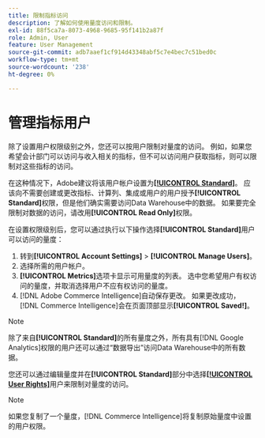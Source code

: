 ```yaml
---
title: 限制指标访问
description: 了解如何使用量度访问和限制。
exl-id: 88f5ca7a-8073-4968-9685-95f141b2a87f
role: Admin, User
feature: User Management
source-git-commit: adb7aaef1cf914d43348abf5c7e4bec7c51bed0c
workflow-type: tm+mt
source-wordcount: '238'
ht-degree: 0%

---
```


# 管理指标用户

除了设置用户权限级别之外，您还可以按用户限制对量度的访问。 例如，如果您希望会计部门可以访问与收入相关的指标，但不可以访问用户获取指标，则可以限制对这些指标的访问。

在这种情况下，Adobe建议将该用户帐户设置为&#x200B;**[[!UICONTROL Standard]](../../administrator/user-management/user-management.md)**。 应该向不需要创建或更改指标、计算列、集成或用户的用户授予&#x200B;**[!UICONTROL Standard]**&#x200B;权限，但是他们确实需要访问Data Warehouse中的数据。 如果要完全限制对数据的访问，请改用&#x200B;**[!UICONTROL Read Only]**&#x200B;权限。

在设置权限级别后，您可以通过执行以下操作选择&#x200B;**[!UICONTROL Standard]**&#x200B;用户可以访问的量度：

1. 转到&#x200B;**[!UICONTROL Account Settings]** > **[!UICONTROL Manage Users]**。
1. 选择所需的用户帐户。
1. **[!UICONTROL Metrics]**&#x200B;选项卡显示可用量度的列表。 选中您希望用户有权访问的量度，并取消选择用户不应有权访问的量度。
1. [!DNL Adobe Commerce Intelligence]自动保存更改。 如果更改成功，[!DNL Commerce Intelligence]会在页面顶部显示&#x200B;**[!UICONTROL Saved!]**。

>[!NOTE]
>
>除了来自&#x200B;**[!UICONTROL Standard]**&#x200B;的所有量度之外，所有具有[!DNL Google Analytics]权限的用户还可以通过“数据导出”访问Data Warehouse中的所有数据。

您还可以通过编辑量度并在&#x200B;**[!UICONTROL Standard]**&#x200B;部分中选择&#x200B;**[[!UICONTROL User Rights]](../../data-user/reports/ess-manage-data-metrics.md)**&#x200B;用户来限制对量度的访问。

>[!NOTE]
>
>如果您复制了一个量度，[!DNL Commerce Intelligence]将复制原始量度中设置的用户权限。
